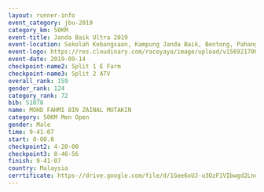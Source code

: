 ```yaml
---
layout: runner-info 
event_category: jbu-2019 
category_km: 50KM 
event-title: Janda Baik Ultra 2019
event-location: Sekolah Kebangsaan, Kampung Janda Baik, Bentong, Pahang, Malaysia 
event-logo: https://res.cloudinary.com/raceyaya/image/upload/v1569217009/logo/janda-baik_vch1pc.jpg 
event-date: 2019-09-14 
checkpoint-name2: Split 1 E Farm 
checkpoint-name3: Split 2 ATV 
overall_rank: 159
gender_rank: 124
category_rank: 72
bib: 51078
name: MOHD FAHMI BIN ZAINAL MUTAKIN
category: 50KM Men Open
gender: Male
time: 9-41-07
start: 0-00.0
checkpoint2: 4-20-00
checkpoint3: 8-46-56
finish: 9-41-07
country: Malaysia
cerrtificate: https-//drive.google.com/file/d/1Gee6oUJ-u3QzF1VIbwgd2LnqYG6eOT5A/view?usp=sharing
---
```

